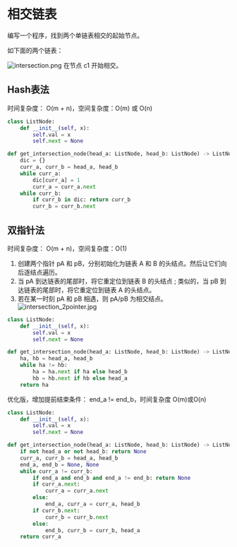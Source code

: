 # 相交链表
编写一个程序，找到两个单链表相交的起始节点。

如下面的两个链表：

![intersection.png](http://blog.algorithm.akira.ink/images/intersection.png)
在节点 c1 开始相交。

## Hash表法
时间复杂度： O(m + n)，空间复杂度：O(m) 或 O(n)
```python
class ListNode:
    def __init__(self, x):
        self.val = x
        self.next = None

def get_intersection_node(head_a: ListNode, head_b: ListNode) -> ListNode:
    dic = {}
    curr_a, curr_b = head_a, head_b
    while curr_a:
        dic[curr_a] = 1
        curr_a = curr_a.next
    while curr_b:
        if curr_b in dic: return curr_b
        curr_b = curr_b.next
```

## 双指针法
时间复杂度： O(m + n)，空间复杂度：O(1)
1. 创建两个指针 pA 和 pB，分别初始化为链表 A 和 B 的头结点。然后让它们向后逐结点遍历。
2. 当 pA 到达链表的尾部时，将它重定位到链表 B 的头结点 ; 类似的，当 pB 到达链表的尾部时，将它重定位到链表 A 的头结点。
3. 若在某一时刻 pA 和 pB 相遇，则 pA/pB 为相交结点。
![intersection_2pointer.jpg](http://blog.algorithm.akira.ink/images/intersection_2pointer.jpg)

```python
class ListNode:
    def __init__(self, x):
        self.val = x
        self.next = None

def get_intersection_node(head_a: ListNode, head_b: ListNode) -> ListNode:
    ha, hb = head_a, head_b
    while ha != hb:
        ha = ha.next if ha else head_b
        hb = hb.next if hb else head_a
    return ha
```

优化版，增加提前结束条件： end_a != end_b，时间复杂度 O(m)或O(n)
```python
class ListNode:
    def __init__(self, x):
        self.val = x
        self.next = None

def get_intersection_node(head_a: ListNode, head_b: ListNode) -> ListNode:
    if not head_a or not head_b: return None
    curr_a, curr_b = head_a, head_b
    end_a, end_b = None, None
    while curr_a != curr_b:
        if end_a and end_b and end_a != end_b: return None
        if curr_a.next:
            curr_a = curr_a.next
        else:
            end_a, curr_a = curr_a, head_b
        if curr_b.next:
            curr_b = curr_b.next
        else:
            end_b, curr_b = curr_b, head_a
    return curr_a
```
